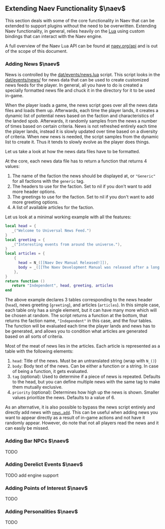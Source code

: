 ## Extending Naev Functionality $\naev$

This section deals with some of the core functionality in Naev that can be extended to support plugins without the need to be overwritten. Extending Naev functionality, in general, relies heavily on the [Lua](https://www.lua.org/) using custom bindings that can interact with the Naev engine.

A full overview of the Naev Lua API can be found at [naev.org/api](https://naev.org/api) and is out of the scope of this document.

### Adding News $\naev$

News is controlled by the [dat/events/news.lua](https://github.com/naev/naev/blob/main/dat/events/news.lua) script. This script looks in the [dat/events/news/](https://github.com/naev/naev/tree/main/dat/events/news) for news data that can be used to create customized news feeds for the player. In general, all you have to do is created a specially formatted news file and chuck it in the directory for it to be used in-game.

When the player loads a game, the news script goes over all the news data files and loads them up. Afterwards, each time the player lands, it creates a dynamic list of potential news based on the faction and characteristics of the landed spob. Afterwards, it randomly samples from the news a number of times based on certain criteria. News is not refreshed entirely each time the player lands, instead it is slowly updated over time based on a diversity of criteria. When new news is needed, the script samples from the dynamic list to create it. Thus it tends to slowly evolve as the player does things.

Let us take a look at how the news data files have to be formatted.

At the core, each news data file has to return a function that returns 4 values:

1. The name of the faction the news should be displayed at, or `"Generic"` for all factions with the `generic` tag.
2. The headers to use for the faction. Set to nil if you don't want to add more header options.
3. The greetings to use for the faction. Set to nil if you don't want to add more greeting options.
4. A list of available articles for the faction.

Let us look at a minimal working example with all the features:

```lua
local head = {
   _("Welcome to Universal News Feed.")
}
local greeting = {
   _("Interesting events from around the universe."),
}
local articles = {
    {
      head = N_([[Naev Dev Manual Released!]]),
      body = _([[The Naev Development Manual was released after a long time in development. "About time" said an impatient user.]]),
    },
}
return function ()
   return "Independent", head, greeting, articles
end
```

The above example declares 3 tables corresponding to the news header (`head`), news greeting (`greeting`), and articles (`articles`). In this simple case, each table only has a single element, but it can have many more which will be chosen at random. The script returns a function at the bottom, that returns the faction name, `"Independent"` in this case, and the four tables. The function will be evaluated each time the player lands and news has to be generated, and allows you to condition what articles are generated based on all sorts of criteria.

Most of the meat of news lies in the articles. Each article is represented as a table with the following elements:

1. `head`: Title of the news. Must be an untranslated string (wrap with `N_()`)
2. `body`: Body text of the news. Can be either a function or a string. In case of being a function, it gets evaluated.
3. `tag` (optional): Used to determine if a piece of news is repeated. Defaults to the head, but you can define multiple news with the same tag to make them mutually exclusive.
4. `priority` (optional): Determines how high up the news is shown. Smaller values prioritize the news. Defaults to a value of 6.

As an alternative, it is also possible to bypass the news script entirely and directly add news with [`news.add`](https://naev.org/api/modules/news.html#add). This can be useful when adding news you want to appear directly as a result of in-game actions and not have it randomly appear. However, do note that not all players read the news and it can easily be missed.

### Adding Bar NPCs $\naev$

TODO

### Adding Derelict Events $\naev$

TODO add engine support

### Adding Points of Interest $\naev$

TODO

### Adding Personalities $\naev$

TODO

